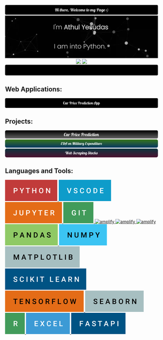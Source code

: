 <div align="center">
    <img src="https://github.com/athulyesudas/athulyesudas/blob/main/Images/decoratives/header.png" alt="gcp"/>
</div>

<div align="center">
    <a href="https://athul.netlify.app/" target="_blank" rel="noreferrer">
        <img src="https://github.com/athulyesudas/athulyesudas/blob/main/Images/decoratives/website_cover2.webp" alt="gcp"/>
    </a>
</div>

<div align="center">
    <img height="180.5em" src="https://github-readme-stats.vercel.app/api?username=athulyesudas&show_icons=true&hide_border=true&theme=chartreuse-dark&include_all_commits=true&count_private=true"/>
    <img height="180.5em" src="https://github-readme-stats.vercel.app/api/top-langs/?username=athulyesudas&layout=compact&langs_count=7&hide_border=true&theme=chartreuse-dark"/>
</div>
      
<div align="center">
    <img src="https://github.com/athulyesudas/athulyesudas/blob/main/Images/decoratives/footer.png" alt="gcp"/>
</div>  

<h2 align="left">Web Applications:</h2>

<div align="center">
    <a href="https://carrpred.herokuapp.com/" target="_blank" rel="noreferrer"> <img src="https://github.com/athulyesudas/athulyesudas/blob/main/Images/App%20Buttons/car_price_prediction_app.png" alt="gcp"/> </a>
</div>

<h2 align="left">Projects:</h2>

<div align="center">
    <a href="https://github.com/athulyesudas/Car-Price-Prediction" target="_blank" rel="noreferrer"> <img src="https://github.com/athulyesudas/athulyesudas/blob/main/Images/App%20Buttons/car_price_prediction.png" alt="gcp"/> </a>
</div>

<div align="center">
    <a href="https://github.com/athulyesudas/Edubridge-Data-Analytics/tree/main/Projects/Military%20Expenditure%20EDA%20(RStudio)" target="_blank" rel="noreferrer"> <img src="https://github.com/athulyesudas/athulyesudas/blob/main/Images/App%20Buttons/eda-on-military-expenditure.png" alt="gcp"/> </a>
</div>

<div align="center">
    <a href="https://github.com/athulyesudas/Edubridge-Data-Analytics/tree/main/Projects/Money%20Control%20-%20Web%20Scraping%20(Python)" target="_blank" rel="noreferrer"> <img src="https://github.com/athulyesudas/athulyesudas/blob/main/Images/App%20Buttons/web-scraping-stocks.png" alt="gcp"/> </a>
</div>

<h2>Languages and Tools:</h2>

<div>  
    <a href="https://www.python.org/" target="_blank" rel="noreferrer"> <img src="https://github.com/athulyesudas/athulyesudas/blob/main/Images/forthebadge/python.svg" alt="amplify" /> </a> 
    <a href="https://code.visualstudio.com/" target="_blank" rel="noreferrer"> <img src="https://github.com/athulyesudas/athulyesudas/blob/main/Images/forthebadge/vscode.svg" alt="android" /> </a> 
    <a href="https://jupyter.org/" target="_blank" rel="noreferrer"> <img src="https://github.com/athulyesudas/athulyesudas/blob/main/Images/forthebadge/jupyter.svg" alt="docker"/> </a>
    <a href="https://git-scm.com/" target="_blank" rel="noreferrer"> <img src="https://github.com/athulyesudas/athulyesudas/blob/main/Images/forthebadge/git.svg" alt="amplify" /> </a>
    <a href="https://html5.org/" target="_blank" rel="noreferrer"> <img src="https://github.com/athulyesudas/athulyesudas/blob/main/Images/forthebadge/html.svg" alt="amplify" /> </a>
    <a href="https://www.w3.org/" target="_blank" rel="noreferrer"> <img src="https://github.com/athulyesudas/athulyesudas/blob/main/Images/forthebadge/css.svg" alt="amplify" /> </a>
    <a href="https://www.javascript.com/" target="_blank" rel="noreferrer"> <img src="https://github.com/athulyesudas/athulyesudas/blob/main/Images/forthebadge/javascript.svg" alt="amplify" /> </a>  
    <a href="https://pandas.pydata.org/" target="_blank" rel="noreferrer"> <img src="https://github.com/athulyesudas/athulyesudas/blob/main/Images/forthebadge/pandas.svg" alt="dart"/> </a> 
    <a href="https://numpy.org/" target="_blank" rel="noreferrer"> <img src="https://github.com/athulyesudas/athulyesudas/blob/main/Images/forthebadge/numpy.svg" alt="express"/> </a>  
    <a href="https://matplotlib.org/" target="_blank" rel="noreferrer"> <img src="https://github.com/athulyesudas/athulyesudas/blob/main/Images/forthebadge/matplotlib.svg" alt="figma"/> </a>  
    <a href="https://scikit-learn.org/" target="_blank" rel="noreferrer"> <img src="https://github.com/athulyesudas/athulyesudas/blob/main/Images/forthebadge/scikit-learn.svg" alt="firebase"/> </a>  
    <a href="https://www.tensorflow.org/" target="_blank" rel="noreferrer"> <img src="https://github.com/athulyesudas/athulyesudas/blob/main/Images/forthebadge/tensorflow.svg" alt="gcp"/> </a>  
    <a href="https://seaborn.pydata.org/" target="_blank" rel="noreferrer"> <img src="https://github.com/athulyesudas/athulyesudas/blob/main/Images/forthebadge/seaborn.svg" alt="gcp"/> </a>
    <a href="https://cran.r-project.org/" target="_blank" rel="noreferrer"> <img src="https://github.com/athulyesudas/athulyesudas/blob/main/Images/forthebadge/rrr.svg" alt="gcp"/> </a>
    <a href="https://www.office.com/" target="_blank" rel="noreferrer"> <img src="https://github.com/athulyesudas/athulyesudas/blob/main/Images/forthebadge/excel.svg" alt="gcp"/> </a>
    <a href="https://fastapi.tiangolo.com/" target="_blank" rel="noreferrer"> <img src="https://github.com/athulyesudas/athulyesudas/blob/main/Images/forthebadge/fastapi.svg" alt="gcp"/> </a>
</div>
